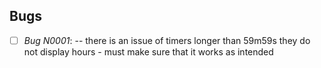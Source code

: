 ## Bugs
 - [ ]  *Bug N0001*: -- there is an issue of timers longer than 59m59s they do not display hours - must make sure that it works as intended
